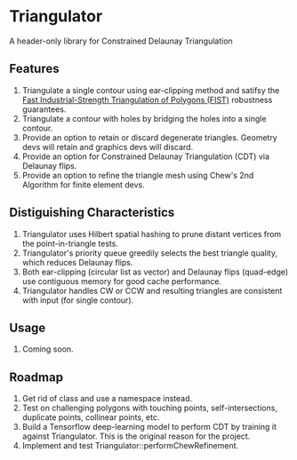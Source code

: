# Triangulator
A header-only library for Constrained Delaunay Triangulation


## Features

1. Triangulate a single contour using ear-clipping method and satifsy the [Fast Industrial-Strength Triangulation of Polygons (FIST)](http://www.cosy.sbg.ac.at/~held/projects/triang/triang.html) robustness guarantees.
2. Triangulate a contour with holes by bridging the holes into a single contour.
3. Provide an option to retain or discard degenerate triangles.  Geometry devs will retain and graphics devs will discard.
3. Provide an option for Constrained Delaunay Triangulation (CDT) via Delaunay flips.
4. Provide an option to refine the triangle mesh using Chew's 2nd Algorithm for finite element devs.


## Distiguishing Characteristics

1. Triangulator uses Hilbert spatial hashing to prune distant vertices from the point-in-triangle tests.
2. Triangulator's priority queue greedily selects the best triangle quality, which reduces Delaunay flips.
3. Both ear-clipping (circular list as vector) and Delaunay flips (quad-edge) use contiguous memory for good cache performance.
4. Triangulator handles CW or CCW and resulting triangles are consistent with input (for single contour).


## Usage

1. Coming soon.


## Roadmap

1. Get rid of class and use a namespace instead.
2. Test on challenging polygons with touching points, self-intersections, duplicate points, collinear points, etc.
3. Build a Tensorflow deep-learning model to perform CDT by training it against Triangulator.  This is the original reason for the project.
4. Implement and test Triangulator::performChewRefinement.


